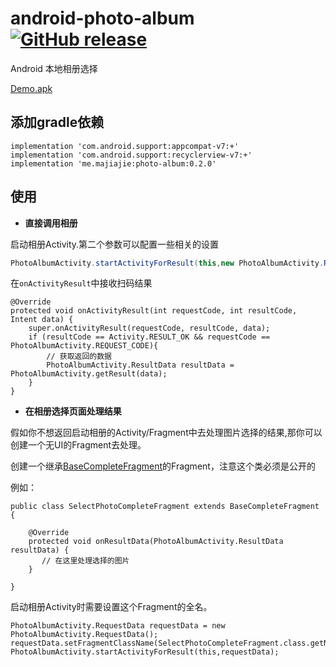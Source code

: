 # android-photo-album [![GitHub release](https://img.shields.io/github/release/tyzlmjj/android-photo-album.svg)](https://github.com/tyzlmjj/android-photo-album/releases)

Android 本地相册选择

[Demo.apk](https://github.com/tyzlmjj/android-photo-album/releases/download/0.2.0/Demo.apk)

## 添加gradle依赖

```
implementation 'com.android.support:appcompat-v7:+'
implementation 'com.android.support:recyclerview-v7:+'
implementation 'me.majiajie:photo-album:0.2.0'
```

## 使用

- **直接调用相册**

启动相册Activity.第二个参数可以配置一些相关的设置
```java
PhotoAlbumActivity.startActivityForResult(this,new PhotoAlbumActivity.RequestData());
```

在`onActivityResult`中接收扫码结果
```
@Override
protected void onActivityResult(int requestCode, int resultCode, Intent data) {
    super.onActivityResult(requestCode, resultCode, data);
    if (resultCode == Activity.RESULT_OK && requestCode == PhotoAlbumActivity.REQUEST_CODE){
        // 获取返回的数据
        PhotoAlbumActivity.ResultData resultData = PhotoAlbumActivity.getResult(data);
    }
}
```

- **在相册选择页面处理结果**

假如你不想返回启动相册的Activity/Fragment中去处理图片选择的结果,那你可以创建一个无UI的Fragment去处理。

创建一个继承[BaseCompleteFragment](https://github.com/tyzlmjj/android-photo-album/blob/master/photo-album/src/main/java/me/majiajie/photoalbum/BaseCompleteFragment.java)的Fragment，注意这个类必须是公开的

例如：
```
public class SelectPhotoCompleteFragment extends BaseCompleteFragment {

    @Override
    protected void onResultData(PhotoAlbumActivity.ResultData resultData) {
       // 在这里处理选择的图片
    }

}
```

启动相册Activity时需要设置这个Fragment的全名。
```
PhotoAlbumActivity.RequestData requestData = new PhotoAlbumActivity.RequestData();
requestData.setFragmentClassName(SelectPhotoCompleteFragment.class.getName());
PhotoAlbumActivity.startActivityForResult(this,requestData);
```



